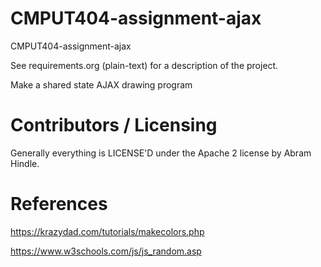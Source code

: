 CMPUT404-assignment-ajax
==============================

CMPUT404-assignment-ajax

See requirements.org (plain-text) for a description of the project.

Make a shared state AJAX drawing program

Contributors / Licensing
========================

Generally everything is LICENSE'D under the Apache 2 license by Abram Hindle.

References
========================
https://krazydad.com/tutorials/makecolors.php

https://www.w3schools.com/js/js_random.asp




